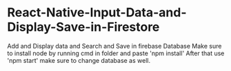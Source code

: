 # React-Native-Input-Data-and-Display-Save-in-Firestore
Add and Display data and Search and Save in firebase Database Make sure to install node by running cmd in folder and paste 'npm install' After that use 'npm start' make sure to change database as well.
